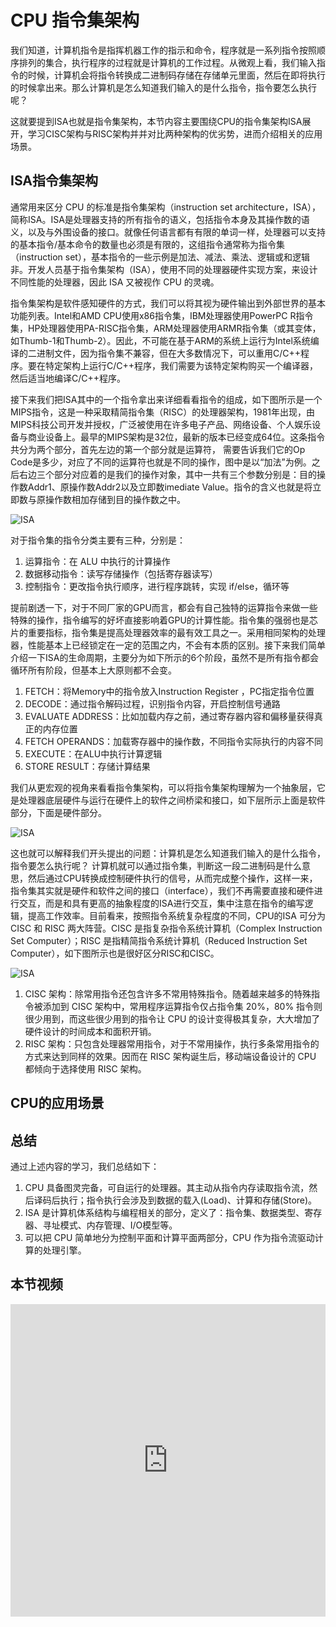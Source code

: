 # CPU 指令集架构

我们知道，计算机指令是指挥机器工作的指示和命令，程序就是一系列指令按照顺序排列的集合，执行程序的过程就是计算机的工作过程。从微观上看，我们输入指令的时候，计算机会将指令转换成二进制码存储在存储单元里面，然后在即将执行的时候拿出来。那么计算机是怎么知道我们输入的是什么指令，指令要怎么执行呢？

这就要提到ISA也就是指令集架构，本节内容主要围绕CPU的指令集架构ISA展开，学习CISC架构与RISC架构并并对比两种架构的优劣势，进而介绍相关的应用场景。

## ISA指令集架构

通常用来区分 CPU 的标准是指令集架构（instruction set architecture，ISA），简称ISA。ISA是处理器支持的所有指令的语义，包括指令本身及其操作数的语义，以及与外围设备的接口。就像任何语言都有有限的单词一样，处理器可以支持的基本指令/基本命令的数量也必须是有限的，这组指令通常称为指令集（instruction set），基本指令的一些示例是加法、减法、乘法、逻辑或和逻辑非。开发人员基于指令集架构（ISA），使用不同的处理器硬件实现方案，来设计不同性能的处理器，因此 ISA 又被视作 CPU 的灵魂。

指令集架构是软件感知硬件的方式，我们可以将其视为硬件输出到外部世界的基本功能列表。Intel和AMD CPU使用x86指令集，IBM处理器使用PowerPC R指令集，HP处理器使用PA-RISC指令集，ARM处理器使用ARMR指令集（或其变体，如Thumb-1和Thumb-2）。因此，不可能在基于ARM的系统上运行为Intel系统编译的二进制文件，因为指令集不兼容，但在大多数情况下，可以重用C/C++程序。要在特定架构上运行C/C++程序，我们需要为该特定架构购买一个编译器，然后适当地编译C/C++程序。

接下来我们把ISA其中的一个指令拿出来详细看看指令的组成，如下图所示是一个MIPS指令，这是一种采取精简指令集（RISC）的处理器架构，1981年出现，由MIPS科技公司开发并授权，广泛被使用在许多电子产品、网络设备、个人娱乐设备与商业设备上。最早的MIPS架构是32位，最新的版本已经变成64位。这条指令共分为两个部分，首先左边的第一个部分就是运算符， 需要告诉我们它的Op Code是多少，对应了不同的运算符也就是不同的操作，图中是以“加法”为例。之后右边三个部分对应着的是我们的操作对象，其中一共有三个参数分别是：目的操作数Addr1、原操作数Addr2以及立即数imediate Value。指令的含义也就是将立即数与原操作数相加存储到目的操作数之中。

  ![ISA](images/cpu/ISA03.png)

对于指令集的指令分类主要有三种，分别是：
1. 运算指令：在 ALU 中执行的计算操作
2. 数据移动指令：读写存储操作（包括寄存器读写）
3. 控制指令：更改指令执行顺序，进行程序跳转，实现 if/else，循环等

提前剧透一下，对于不同厂家的GPU而言，都会有自己独特的运算指令来做一些特殊的操作，指令编写的好坏直接影响着GPU的计算性能。指令集的强弱也是芯片的重要指标，指令集是提高处理器效率的最有效工具之一。采用相同架构的处理器，性能基本上已经锁定在一定的范围之内，不会有本质的区别。接下来我们简单介绍一下ISA的生命周期，主要分为如下所示的6个阶段，虽然不是所有指令都会循环所有阶段，但基本上大原则都不会变。

1. FETCH：将Memory中的指令放入Instruction Register ，PC指定指令位置
2. DECODE：通过指令解码过程，识别指令内容，开启控制信号通路
3. EVALUATE ADDRESS：比如加载内存之前，通过寄存器内容和偏移量获得真正的内存位置
4. FETCH OPERANDS：加载寄存器中的操作数，不同指令实际执行的内容不同
5. EXECUTE：在ALU中执行计算逻辑
6. STORE RESULT：存储计算结果

我们从更宏观的视角来看看指令集架构，可以将指令集架构理解为一个抽象层，它是处理器底层硬件与运行在硬件上的软件之间桥梁和接口，如下层所示上面是软件部分，下面是硬件部分。

  ![ISA](images/cpu/ISA01.png)

这也就可以解释我们开头提出的问题：计算机是怎么知道我们输入的是什么指令，指令要怎么执行呢？ 计算机就可以通过指令集，判断这一段二进制码是什么意思，然后通过CPU转换成控制硬件执行的信号，从而完成整个操作，这样一来，指令集其实就是硬件和软件之间的接口（interface），我们不再需要直接和硬件进行交互，而是和具有更高的抽象程度的ISA进行交互，集中注意在指令的编写逻辑，提高工作效率。目前看来，按照指令系统复杂程度的不同，CPU的ISA 可分为 CISC 和 RISC 两大阵营。CISC 是指复杂指令系统计算机（Complex Instruction Set Computer）；RISC 是指精简指令系统计算机（Reduced Instruction Set Computer），如下图所示也是很好区分RISC和CISC。

 ![ISA](images/cpu/ISA02.png)


1. CISC 架构：除常用指令还包含许多不常用特殊指令。随着越来越多的特殊指令被添加到 CISC 架构中，常用程序运算指令仅占指令集 20%，80% 指令则很少用到，而这些很少用到的指令让 CPU 的设计变得极其复杂，大大增加了硬件设计的时间成本和面积开销。
2. RISC 架构：只包含处理器常用指令，对于不常用操作，执行多条常用指令的方式来达到同样的效果。因而在 RISC 架构诞生后，移动端设备设计的 CPU 都倾向于选择使用 RISC 架构。




## CPU的应用场景

## 总结

通过上述内容的学习，我们总结如下：

1. CPU 具备图灵完备，可自运行的处理器。其主动从指令内存读取指令流，然后译码后执行；指令执行会涉及到数据的载入(Load)、计算和存储(Store)。
2. ISA 是计算机体系结构与编程相关的部分，定义了：指令集、数据类型、寄存器、寻址模式、内存管理、I/O模型等。
3. 可以把 CPU 简单地分为控制平面和计算平面两部分，CPU 作为指令流驱动计算的处理引擎。


## 本节视频

<html>
<iframe src="https://player.bilibili.com/player.html?aid=396874348&bvid=BV1ro4y1W7xN&cid=1101969636&page=1&as_wide=1&high_quality=1&danmaku=0&t=30&autoplay=0" width="100%" height="500" scrolling="no" border="0" frameborder="no" framespacing="0" allowfullscreen="true"> </iframe>
</html>
